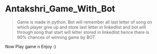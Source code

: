 # Antakshri_Game_With_Bot

> Game is made in python.
> Bot will remember all last letter of song on which player give up and store last letter in linkedlist and bot will through song that      start will letter stored in linkedlist 
> hence there is 90% chances of winning game by BOT.

Now Play game n Enjoy :)

